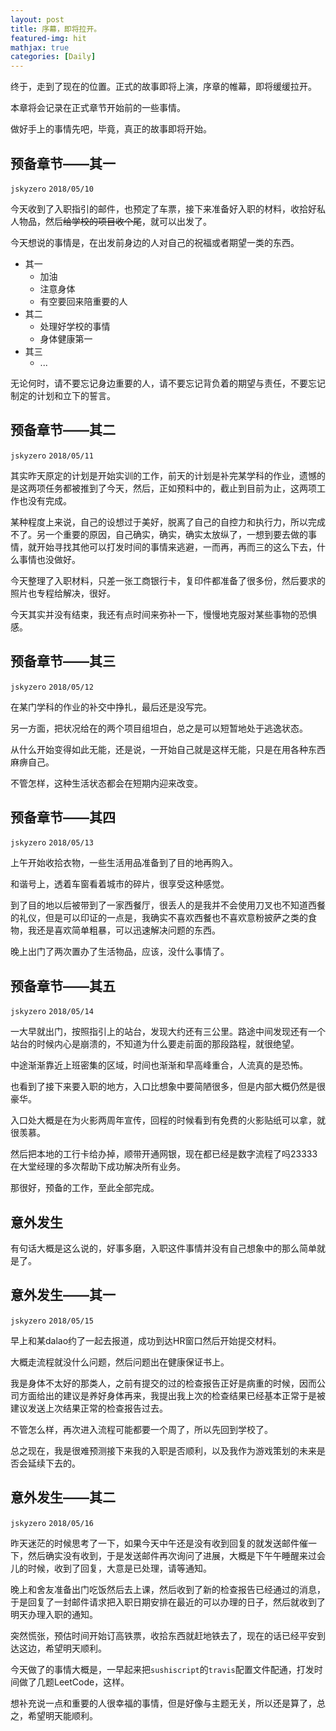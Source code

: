 ```yaml
---
layout: post
title: 序幕，即将拉开。
featured-img: hit
mathjax: true
categories: [Daily]
---
```


终于，走到了现在的位置。正式的故事即将上演，序章的帷幕，即将缓缓拉开。

<!--more-->


本章将会记录在正式章节开始前的一些事情。

做好手上的事情先吧，毕竟，真正的故事即将开始。


## 预备章节——其一
`jskyzero` `2018/05/10`

今天收到了入职指引的邮件，也预定了车票，接下来准备好入职的材料，收拾好私人物品，然后~~给学校的项目收个尾~~，就可以出发了。

今天想说的事情是，在出发前身边的人对自己的祝福或者期望一类的东西。

+ 其一
  + 加油
  + 注意身体
  + 有空要回来陪重要的人
+ 其二
  + 处理好学校的事情
  + 身体健康第一
+ 其三
  + ...

无论何时，请不要忘记身边重要的人，请不要忘记背负着的期望与责任，不要忘记制定的计划和立下的誓言。


## 预备章节——其二
`jskyzero` `2018/05/11`

其实昨天原定的计划是开始实训的工作，前天的计划是补完某学科的作业，遗憾的是这两项任务都被推到了今天，然后，正如预料中的，截止到目前为止，这两项工作也没有完成。

某种程度上来说，自己的设想过于美好，脱离了自己的自控力和执行力，所以完成不了。另一个重要的原因，自己确实，确实，确实太放纵了，一想到要去做的事情，就开始寻找其他可以打发时间的事情来逃避，一而再，再而三的这么下去，什么事情也没做好。

今天整理了入职材料，只差一张工商银行卡，复印件都准备了很多份，然后要求的照片也专程给解决，很好。

今天其实并没有结束，我还有点时间来弥补一下，慢慢地克服对某些事物的恐惧感。


## 预备章节——其三
`jskyzero` `2018/05/12`

在某门学科的作业的补交中挣扎，最后还是没写完。

另一方面，把状况给在的两个项目组坦白，总之是可以短暂地处于逃逸状态。

从什么开始变得如此无能，还是说，一开始自己就是这样无能，只是在用各种东西麻痹自己。

不管怎样，这种生活状态都会在短期内迎来改变。


## 预备章节——其四
`jskyzero` `2018/05/13`

上午开始收拾衣物，一些生活用品准备到了目的地再购入。

和谐号上，透着车窗看着城市的碎片，很享受这种感觉。

到了目的地以后被带到了一家西餐厅，很丢人的是我并不会使用刀叉也不知道西餐的礼仪，但是可以印证的一点是，我确实不喜欢西餐也不喜欢意粉披萨之类的食物，我还是喜欢简单粗暴，可以迅速解决问题的东西。

晚上出门了两次置办了生活物品，应该，没什么事情了。


## 预备章节——其五
`jskyzero` `2018/05/14`

一大早就出门，按照指引上的站台，发现大约还有三公里。路途中间发现还有一个站台的时候内心是崩溃的，不知道为什么要走前面的那段路程，就很绝望。

中途渐渐靠近上班密集的区域，时间也渐渐和早高峰重合，人流真的是恐怖。

也看到了接下来要入职的地方，入口比想象中要简陋很多，但是内部大概仍然是很豪华。

入口处大概是在为火影两周年宣传，回程的时候看到有免费的火影贴纸可以拿，就很羡慕。

然后把本地的工行卡给办掉，顺带开通网银，现在都已经是数字流程了吗23333在大堂经理的多次帮助下成功解决所有业务。

那很好，预备的工作，至此全部完成。


## 意外发生

有句话大概是这么说的，好事多磨，入职这件事情并没有自己想象中的那么简单就是了。

<!--more-->

## 意外发生——其一
`jskyzero` `2018/05/15`

早上和某dalao约了一起去报道，成功到达HR窗口然后开始提交材料。

大概走流程就没什么问题，然后问题出在健康保证书上。

我是身体不太好的那类人，之前有提交的过的检查报告正好是病重的时候，因而公司方面给出的建议是养好身体再来，我提出我上次的检查结果已经基本正常于是被建议发送上次结果正常的检查报告过去。

不管怎么样，再次进入流程可能都要一个周了，所以先回到学校了。

总之现在，我是很难预测接下来我的入职是否顺利，以及我作为游戏策划的未来是否会延续下去的。


## 意外发生——其二
`jskyzero` `2018/05/16`

昨天迷茫的时候思考了一下，如果今天中午还是没有收到回复的就发送邮件催一下，然后确实没有收到，于是发送邮件再次询问了进展，大概是下午午睡醒来过会儿的时候，收到了回复，大意是已处理，请等通知。

晚上和舍友准备出门吃饭然后去上课，然后收到了新的检查报告已经通过的消息，于是回复了一封邮件请求把入职日期安排在最近的可以办理的日子，然后就收到了明天办理入职的通知。

突然慌张，预估时间开始订高铁票，收拾东西就赶地铁去了，现在的话已经平安到达这边，希望明天顺利。

今天做了的事情大概是，一早起来把`sushiscript`的`travis`配置文件配通，打发时间做了几题LeetCode，这样。

想补充说一点和重要的人很幸福的事情，但是好像与主题无关，所以还是算了，总之，希望明天能顺利。

